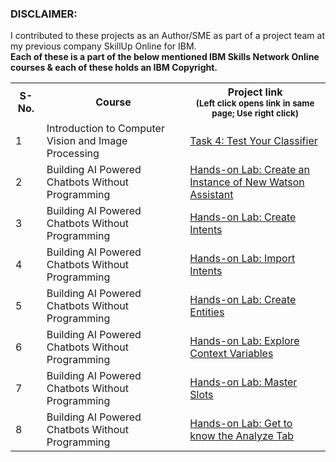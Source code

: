 
<h3>DISCLAIMER: </h3>
<p>  I contributed to these projects as an Author/SME as part of a project team at my previous company SkillUp Online for IBM. <br>
  <b> Each of these is a part of the below mentioned IBM Skills Network Online courses & each of these holds an IBM Copyright. </b>
</p>


<table>
  
  <tr>
    <th>S-No. </th>
    <th> Course </th>
    <th> Project link  <br> <sub> (Left click opens link in same page; Use right click) </sub> </th>
  </tr>

<tr>
      <td> 1 </td>
    <td>Introduction to Computer Vision and Image Processing</td>
    <td>  <a href='https://cf-courses-data.s3.us.cloud-object-storage.appdomain.cloud/IBMDeveloperSkillsNetwork-CV0101EN-SkillsNetwork/labs/FinalProject-SKO/task4workaround.md.html?origin=www.coursera.org' target='_blank'> Task 4: Test Your Classifier </a></td>
</tr>


<tr>
    <td> 2 </td>
   <td>Building AI Powered Chatbots Without Programming</td>
    <td>  <a href='https://cf-courses-data.s3.us.cloud-object-storage.appdomain.cloud/IBMDeveloperSkillsNetwork-CB0103EN-SkillsNetwork/labs/Module1/Introduction_of_the_new_experience_on_Watson_Assist.md.html?origin=www.coursera.org' target='_blank'> Hands-on Lab: Create an Instance of New Watson Assistant </a></td>
</tr>
  
<tr>
  <td> 3 </td>
  <td>Building AI Powered Chatbots Without Programming</td>
  <td>  <a href='https://cf-courses-data.s3.us.cloud-object-storage.appdomain.cloud/IBMDeveloperSkillsNetwork-CB0103EN-SkillsNetwork/labs/Module2/Lab_2_Create_Intents.md.html?origin=www.coursera.org' target='_blank'> Hands-on Lab: Create Intents </a></td>
</tr>


<tr>
    <td> 4 </td>
   <td> Building AI Powered Chatbots Without Programming </td>
    <td>  <a href='https://cf-courses-data.s3.us.cloud-object-storage.appdomain.cloud/IBMDeveloperSkillsNetwork-CB0103EN-SkillsNetwork/labs/Module2/Lab_3_Import_Intents.md.html?origin=www.coursera.org'> Hands-on Lab: Import Intents </a></td>
</tr>

<tr>
    <td> 5 </td>
      <td>Building AI Powered Chatbots Without Programming</td>
    <td>  <a href='https://cf-courses-data.s3.us.cloud-object-storage.appdomain.cloud/IBMDeveloperSkillsNetwork-CB0103EN-SkillsNetwork/labs/Module3/Lab_4_Create_Entities.md.html?origin=www.coursera.org' target='_blank'> Hands-on Lab: Create Entities </a></td>
</tr>

<tr>
    <td> 6 </td>
      <td>Building AI Powered Chatbots Without Programming</td>
    <td>  <a href='https://cf-courses-data.s3.us.cloud-object-storage.appdomain.cloud/IBMDeveloperSkillsNetwork-CB0103EN-SkillsNetwork/labs/Module6/Lab%2010_%20Explore%20Context%20Variables.md.html?origin=www.coursera.org' target='_blank'> Hands-on Lab: Explore Context Variables </a></td>
</tr>

<tr>
    <td> 7 </td>
      <td>Building AI Powered Chatbots Without Programming</td>
    <td>  <a href='https://cf-courses-data.s3.us.cloud-object-storage.appdomain.cloud/IBMDeveloperSkillsNetwork-CB0103EN-SkillsNetwork/labs/Module6/Lab11_MasterSlots.md.html?origin=www.coursera.org' target='_blank'> Hands-on Lab: Master Slots </a></td>
</tr>

<tr>
    <td> 8 </td>
      <td>Building AI Powered Chatbots Without Programming</td>
    <td>  <a href='https://cf-courses-data.s3.us.cloud-object-storage.appdomain.cloud/IBMDeveloperSkillsNetwork-CB0103EN-SkillsNetwork/labs/Module7/CB0103_Module7_Lab_13_Get_to_know_the_Analytics_tab.md.html?origin=www.coursera.org' target='_blank'> Hands-on Lab: Get to know the Analyze Tab </a></td>
</tr>


  
</table>
